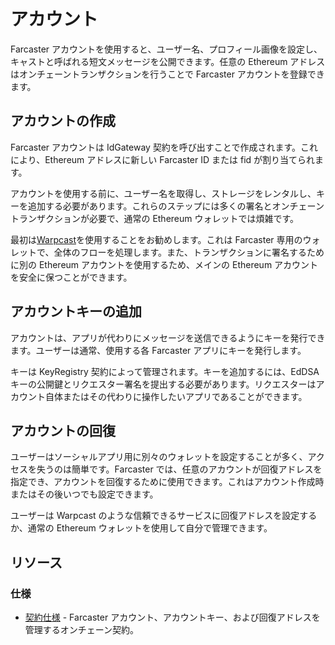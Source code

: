 # アカウント

Farcaster アカウントを使用すると、ユーザー名、プロフィール画像を設定し、キャストと呼ばれる短文メッセージを公開できます。任意の Ethereum アドレスはオンチェーントランザクションを行うことで Farcaster アカウントを登録できます。

## アカウントの作成

Farcaster アカウントは IdGateway 契約を呼び出すことで作成されます。これにより、Ethereum アドレスに新しい Farcaster ID または fid が割り当てられます。

アカウントを使用する前に、ユーザー名を取得し、ストレージをレンタルし、キーを追加する必要があります。これらのステップには多くの署名とオンチェーントランザクションが必要で、通常の Ethereum ウォレットでは煩雑です。

最初は[Warpcast](https://www.warpcast.com/)を使用することをお勧めします。これは Farcaster 専用のウォレットで、全体のフローを処理します。また、トランザクションに署名するために別の Ethereum アカウントを使用するため、メインの Ethereum アカウントを安全に保つことができます。

## アカウントキーの追加

アカウントは、アプリが代わりにメッセージを送信できるようにキーを発行できます。ユーザーは通常、使用する各 Farcaster アプリにキーを発行します。

キーは KeyRegistry 契約によって管理されます。キーを追加するには、EdDSA キーの公開鍵とリクエスター署名を提出する必要があります。リクエスターはアカウント自体またはその代わりに操作したいアプリであることができます。

## アカウントの回復

ユーザーはソーシャルアプリ用に別々のウォレットを設定することが多く、アクセスを失うのは簡単です。Farcaster では、任意のアカウントが回復アドレスを指定でき、アカウントを回復するために使用できます。これはアカウント作成時またはその後いつでも設定できます。

ユーザーは Warpcast のような信頼できるサービスに回復アドレスを設定するか、通常の Ethereum ウォレットを使用して自分で管理できます。

## リソース

### 仕様

- [契約仕様](https://github.com/farcasterxyz/protocol/blob/main/docs/SPECIFICATION.md#1-smart-contracts) - Farcaster アカウント、アカウントキー、および回復アドレスを管理するオンチェーン契約。
